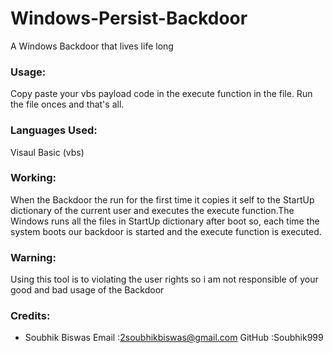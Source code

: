 # Windows-Persist-Backdoor
A Windows Backdoor that lives life long

### Usage:
Copy paste your vbs payload code in the execute function in the file. Run the file onces and that's all.

### Languages Used:
Visaul Basic (vbs)

### Working:
When the Backdoor the run for the first time it copies it self to the StartUp dictionary of the current user and executes the execute function.The Windows runs all the files in StartUp dictionary after boot so, each time the system boots our backdoor is started and the execute function is executed.

### Warning:
Using this tool is to violating the user rights so i am not responsible of your good and bad usage of the Backdoor

### Credits:
* Soubhik Biswas
  Email  :2soubhikbiswas@gmail.com
  GitHub :Soubhik999
